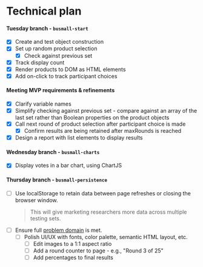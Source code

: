 # Technical plan

#### Tuesday branch - `busmall-start`
- [x] Create and test object construction
- [x] Set up random product selection
  - [x] Check against previous set
- [x] Track display count
- [x] Render products to DOM as HTML elements
- [x] Add on-click to track participant choices

#### Meeting MVP requirements & refinements
- [x] Clarify variable names
- [x] Simplify checking against previous set - compare against an array of the last set rather than Boolean properties on the product objects
- [x] Call next round of product selection after participant choice is made
  - [x] Confirm results are being retained after maxRounds is reached
- [x] Design a report with list elements to display results

#### Wednesday branch - `busmall-charts`
- [x] Display votes in a bar chart, using ChartJS

#### Thursday branch - `busmall-persistence`
- [ ] Use localStorage to retain data between page refreshes or closing the browser window.
  > This will give marketing researchers more data across multiple testing sets.
- [ ] Ensure full [problem domain](https://github.com/codefellows/seattle-201d18/blob/master/class-11-av-practical-clicktracker/lab.md) is met.
  - [ ] Polish UI/UX with fonts, color palette, semantic HTML layout, etc.
    - [ ] Edit images to a 1:1 aspect ratio
    - [ ] Add a round counter to page - e.g., "Round 3 of 25"
    - [ ] Add percentages to final results
